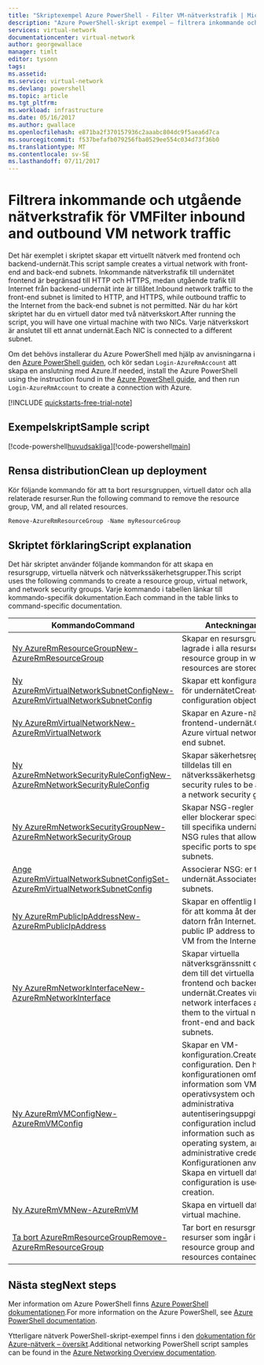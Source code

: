 ```yaml
---
title: "Skriptexempel Azure PowerShell - Filter VM-nätverkstrafik | Microsoft Docs"
description: "Azure PowerShell-skript exempel – filtrera inkommande och utgående VM-nätverkstrafik."
services: virtual-network
documentationcenter: virtual-network
author: georgewallace
manager: timlt
editor: tysonn
tags: 
ms.assetid: 
ms.service: virtual-network
ms.devlang: powershell
ms.topic: article
ms.tgt_pltfrm: 
ms.workload: infrastructure
ms.date: 05/16/2017
ms.author: gwallace
ms.openlocfilehash: e871ba2f370157936c2aaabc804dc9f5aea6d7ca
ms.sourcegitcommit: f537befafb079256fba0529ee554c034d73f36b0
ms.translationtype: MT
ms.contentlocale: sv-SE
ms.lasthandoff: 07/11/2017
---
```

# <a name="filter-inbound-and-outbound-vm-network-traffic"></a><span data-ttu-id="27033-103">Filtrera inkommande och utgående nätverkstrafik för VM</span><span class="sxs-lookup"><span data-stu-id="27033-103">Filter inbound and outbound VM network traffic</span></span>

<span data-ttu-id="27033-104">Det här exemplet i skriptet skapar ett virtuellt nätverk med frontend och backend-undernät.</span><span class="sxs-lookup"><span data-stu-id="27033-104">This script sample creates a virtual network with front-end and back-end subnets.</span></span> <span data-ttu-id="27033-105">Inkommande nätverkstrafik till undernätet frontend är begränsad till HTTP och HTTPS, medan utgående trafik till Internet från backend-undernät inte är tillåtet.</span><span class="sxs-lookup"><span data-stu-id="27033-105">Inbound network traffic to the front-end subnet is limited to HTTP, and HTTPS, while outbound traffic to the Internet from the back-end subnet is not permitted.</span></span> <span data-ttu-id="27033-106">När du har kört skriptet har du en virtuell dator med två nätverkskort.</span><span class="sxs-lookup"><span data-stu-id="27033-106">After running the script, you will have one virtual machine with two NICs.</span></span> <span data-ttu-id="27033-107">Varje nätverkskort är anslutet till ett annat undernät.</span><span class="sxs-lookup"><span data-stu-id="27033-107">Each NIC is connected to a different subnet.</span></span>

<span data-ttu-id="27033-108">Om det behövs installerar du Azure PowerShell med hjälp av anvisningarna i den [Azure PowerShell guiden](https://docs.microsoft.com/powershell/azureps-cmdlets-docs/), och kör sedan `Login-AzureRmAccount` att skapa en anslutning med Azure.</span><span class="sxs-lookup"><span data-stu-id="27033-108">If needed, install the Azure PowerShell using the instruction found in the [Azure PowerShell guide](https://docs.microsoft.com/powershell/azureps-cmdlets-docs/), and then run `Login-AzureRmAccount` to create a connection with Azure.</span></span>

[!INCLUDE [quickstarts-free-trial-note](../../../includes/quickstarts-free-trial-note.md)]

## <a name="sample-script"></a><span data-ttu-id="27033-109">Exempelskript</span><span class="sxs-lookup"><span data-stu-id="27033-109">Sample script</span></span>


<span data-ttu-id="27033-110">[!code-powershell[huvudsakliga](../../../powershell_scripts/virtual-network/filter-network-traffic/filter-network-traffic.ps1  "Filter VM-nätverkstrafik")]</span><span class="sxs-lookup"><span data-stu-id="27033-110">[!code-powershell[main](../../../powershell_scripts/virtual-network/filter-network-traffic/filter-network-traffic.ps1  "Filter VM network traffic")]</span></span>

## <a name="clean-up-deployment"></a><span data-ttu-id="27033-111">Rensa distribution</span><span class="sxs-lookup"><span data-stu-id="27033-111">Clean up deployment</span></span> 

<span data-ttu-id="27033-112">Kör följande kommando för att ta bort resursgruppen, virtuell dator och alla relaterade resurser.</span><span class="sxs-lookup"><span data-stu-id="27033-112">Run the following command to remove the resource group, VM, and all related resources.</span></span>

```powershell
Remove-AzureRmResourceGroup -Name myResourceGroup
```

## <a name="script-explanation"></a><span data-ttu-id="27033-113">Skriptet förklaring</span><span class="sxs-lookup"><span data-stu-id="27033-113">Script explanation</span></span>

<span data-ttu-id="27033-114">Det här skriptet använder följande kommandon för att skapa en resursgrupp, virtuella nätverk och nätverkssäkerhetsgrupper.</span><span class="sxs-lookup"><span data-stu-id="27033-114">This script uses the following commands to create a resource group, virtual network,  and network security groups.</span></span> <span data-ttu-id="27033-115">Varje kommando i tabellen länkar till kommando-specifik dokumentation.</span><span class="sxs-lookup"><span data-stu-id="27033-115">Each command in the table links to command-specific documentation.</span></span>

| <span data-ttu-id="27033-116">Kommando</span><span class="sxs-lookup"><span data-stu-id="27033-116">Command</span></span> | <span data-ttu-id="27033-117">Anteckningar</span><span class="sxs-lookup"><span data-stu-id="27033-117">Notes</span></span> |
|---|---|
| [<span data-ttu-id="27033-118">Ny AzureRmResourceGroup</span><span class="sxs-lookup"><span data-stu-id="27033-118">New-AzureRmResourceGroup</span></span>](/powershell/module/azurerm.resources/new-azurermresourcegroup) | <span data-ttu-id="27033-119">Skapar en resursgrupp som är lagrade i alla resurser.</span><span class="sxs-lookup"><span data-stu-id="27033-119">Creates a resource group in which all resources are stored.</span></span> |
| [<span data-ttu-id="27033-120">Ny AzureRmVirtualNetworkSubnetConfig</span><span class="sxs-lookup"><span data-stu-id="27033-120">New-AzureRmVirtualNetworkSubnetConfig</span></span>](/powershell/module/azurerm.network/new-azurermvirtualnetworksubnetconfig) | <span data-ttu-id="27033-121">Skapar ett konfigurationsobjekt för undernätet</span><span class="sxs-lookup"><span data-stu-id="27033-121">Creates a subnet configuration object</span></span> |
| [<span data-ttu-id="27033-122">Ny AzureRmVirtualNetwork</span><span class="sxs-lookup"><span data-stu-id="27033-122">New-AzureRmVirtualNetwork</span></span>](/powershell/module/azurerm.network/new-azurermvirtualnetwork) | <span data-ttu-id="27033-123">Skapar en Azure-nätverket och frontend-undernät.</span><span class="sxs-lookup"><span data-stu-id="27033-123">Creates an Azure virtual network and front-end subnet.</span></span> |
| [<span data-ttu-id="27033-124">Ny AzureRmNetworkSecurityRuleConfig</span><span class="sxs-lookup"><span data-stu-id="27033-124">New-AzureRmNetworkSecurityRuleConfig</span></span>](/powershell/module/azurerm.network/new-azurermnetworksecurityruleconfig) | <span data-ttu-id="27033-125">Skapar säkerhetsregler kan tilldelas till en nätverkssäkerhetsgrupp.</span><span class="sxs-lookup"><span data-stu-id="27033-125">Creates security rules to be assigned to a network security group.</span></span> |
| [<span data-ttu-id="27033-126">Ny AzureRmNetworkSecurityGroup</span><span class="sxs-lookup"><span data-stu-id="27033-126">New-AzureRmNetworkSecurityGroup</span></span>](/powershell/module/azurerm.network/new-azurermnetworksecuritygroup) |<span data-ttu-id="27033-127">Skapar NSG-regler som tillåter eller blockerar specifika portar till specifika undernät.</span><span class="sxs-lookup"><span data-stu-id="27033-127">Creates NSG rules that allow or block specific ports to specific subnets.</span></span> |
| [<span data-ttu-id="27033-128">Ange AzureRmVirtualNetworkSubnetConfig</span><span class="sxs-lookup"><span data-stu-id="27033-128">Set-AzureRmVirtualNetworkSubnetConfig</span></span>](/powershell/module/azurerm.network/set-azurermvirtualnetworksubnetconfig) | <span data-ttu-id="27033-129">Associerar NSG: er till undernät.</span><span class="sxs-lookup"><span data-stu-id="27033-129">Associates NSGs to subnets.</span></span> |
| [<span data-ttu-id="27033-130">Ny AzureRmPublicIpAddress</span><span class="sxs-lookup"><span data-stu-id="27033-130">New-AzureRmPublicIpAddress</span></span>](/powershell/module/azurerm.network/new-azurermpublicipaddress) | <span data-ttu-id="27033-131">Skapar en offentlig IP-adress för att komma åt den virtuella datorn från Internet.</span><span class="sxs-lookup"><span data-stu-id="27033-131">Creates a public IP address to access the VM from the Internet.</span></span> |
| [<span data-ttu-id="27033-132">Ny AzureRmNetworkInterface</span><span class="sxs-lookup"><span data-stu-id="27033-132">New-AzureRmNetworkInterface</span></span>](/powershell/module/azurerm.network/new-azurermnetworkinterface) | <span data-ttu-id="27033-133">Skapar virtuella nätverksgränssnitt och kopplar dem till det virtuella nätverket frontend och backend-undernät.</span><span class="sxs-lookup"><span data-stu-id="27033-133">Creates virtual network interfaces and attaches them to the virtual network's front-end and back-end subnets.</span></span> |
| [<span data-ttu-id="27033-134">Ny AzureRmVMConfig</span><span class="sxs-lookup"><span data-stu-id="27033-134">New-AzureRmVMConfig</span></span>](/powershell/module/azurerm.compute/new-azurermvmconfig) | <span data-ttu-id="27033-135">Skapar en VM-konfiguration.</span><span class="sxs-lookup"><span data-stu-id="27033-135">Creates a VM configuration.</span></span> <span data-ttu-id="27033-136">Den här konfigurationen omfattar information som VM-namn, operativsystem och administrativa autentiseringsuppgifter.</span><span class="sxs-lookup"><span data-stu-id="27033-136">This configuration includes information such as VM name, operating system, and administrative credentials.</span></span> <span data-ttu-id="27033-137">Konfigurationen används under Skapa en virtuell dator.</span><span class="sxs-lookup"><span data-stu-id="27033-137">The configuration is used during VM creation.</span></span> |
| [<span data-ttu-id="27033-138">Ny AzureRmVM</span><span class="sxs-lookup"><span data-stu-id="27033-138">New-AzureRmVM</span></span>](/powershell/module/azurerm.compute/new-azurermvm) | <span data-ttu-id="27033-139">Skapa en virtuell dator.</span><span class="sxs-lookup"><span data-stu-id="27033-139">Create a virtual machine.</span></span> |
|[<span data-ttu-id="27033-140">Ta bort AzureRmResourceGroup</span><span class="sxs-lookup"><span data-stu-id="27033-140">Remove-AzureRmResourceGroup</span></span>](/powershell/module/azurerm.resources/remove-azurermresourcegroup) | <span data-ttu-id="27033-141">Tar bort en resursgrupp och alla resurser som ingår i.</span><span class="sxs-lookup"><span data-stu-id="27033-141">Removes a resource group and all resources contained within.</span></span> |

## <a name="next-steps"></a><span data-ttu-id="27033-142">Nästa steg</span><span class="sxs-lookup"><span data-stu-id="27033-142">Next steps</span></span>

<span data-ttu-id="27033-143">Mer information om Azure PowerShell finns [Azure PowerShell dokumentationen](https://docs.microsoft.com/powershell/azure/overview).</span><span class="sxs-lookup"><span data-stu-id="27033-143">For more information on the Azure PowerShell, see [Azure PowerShell documentation](https://docs.microsoft.com/powershell/azure/overview).</span></span>

<span data-ttu-id="27033-144">Ytterligare nätverk PowerShell-skript-exempel finns i den [dokumentation för Azure-nätverk – översikt](../powershell-samples.md?toc=%2fazure%2fnetworking%2ftoc.json).</span><span class="sxs-lookup"><span data-stu-id="27033-144">Additional networking PowerShell script samples can be found in the [Azure Networking Overview documentation](../powershell-samples.md?toc=%2fazure%2fnetworking%2ftoc.json).</span></span>